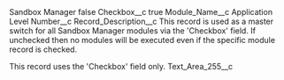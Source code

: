 <?xml version="1.0" encoding="UTF-8"?>
<CustomMetadata xmlns="http://soap.sforce.com/2006/04/metadata" xmlns:xsi="http://www.w3.org/2001/XMLSchema-instance" xmlns:xsd="http://www.w3.org/2001/XMLSchema">
    <label>Sandbox Manager</label>
    <protected>false</protected>
    <values>
        <field>Checkbox__c</field>
        <value xsi:type="xsd:boolean">true</value>
    </values>
    <values>
        <field>Module_Name__c</field>
        <value xsi:type="xsd:string">Application Level</value>
    </values>
    <values>
        <field>Number__c</field>
        <value xsi:nil="true"/>
    </values>
    <values>
        <field>Record_Description__c</field>
        <value xsi:type="xsd:string">This record is used as a master switch for all Sandbox Manager modules via the &apos;Checkbox&apos; field.  If unchecked then no modules will be executed even if the specific module record is checked.

This record uses the &apos;Checkbox&apos; field only.</value>
    </values>
    <values>
        <field>Text_Area_255__c</field>
        <value xsi:nil="true"/>
    </values>
</CustomMetadata>
